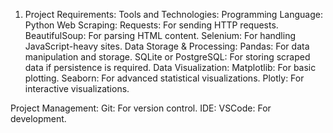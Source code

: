 1. Project Requirements:
Tools and Technologies:
Programming Language: Python
Web Scraping:
Requests: For sending HTTP requests.
BeautifulSoup: For parsing HTML content.
Selenium: For handling JavaScript-heavy sites.
Data Storage & Processing:
Pandas: For data manipulation and storage.
SQLite or PostgreSQL: For storing scraped data if persistence is required.
Data Visualization:
Matplotlib: For basic plotting.
Seaborn: For advanced statistical visualizations.
Plotly: For interactive visualizations.

Project Management:
Git: For version control.
IDE:
VSCode: For development.